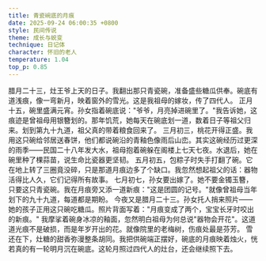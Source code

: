 ```yaml
---
title: 青瓷碗底的月痕
date: 2025-09-24 06:00:35 +0800
style: 民间传说
theme: 成长与蜕变
technique: 日记体
character: 怀旧的老人
temperature: 1.04
top_p: 0.85
---
```


腊月二十三，灶王爷上天的日子。我翻出那只青瓷碗，准备盛些糖瓜供奉。碗底有道浅痕，像一弯新月，映着窗外的雪光。这是我祖母的嫁妆，传了四代人。
正月十五，碗里盛满元宵。孙女指着碗底说："爷爷，月亮掉进碗里了。"我告诉她，这痕迹是曾祖母用银簪划的。那年饥荒，她每天在碗底划一道，数着日子等祖父归来。划到第九十九道，祖父真的带着粮食回来了。
三月初三，桃花开得正盛。我用这只碗给邻居送春饼，他们都说碗沿的青釉色像雨后山峦。其实这碗经历过更深的雨季——民国二十八年发大水，祖母抱着碗躲在阁楼上七天七夜。水退后，她在碗里种了棵蒜苗，说生命比瓷器更坚韧。
五月初五，包粽子时失手打翻了碗。它在地上转了三圈竟没碎，只是那道月痕边多了个缺口。我忽然想起祖父的话：器物活得比人久，它们记得所有故事。
七月初七，孙女要出嫁了。她不要金镯玉簪，只要这只青瓷碗。我在月痕旁又添一道新痕："这是团圆的记号。"就像曾祖母当年划下的九十九道，每道都是期盼。
今夜又是腊月二十三。孙女托人捎来照片——她的孩子正用这只碗吃糖瓜。照片背面写着："月痕变成了两个，宝宝长牙时咬出的新痕。"
我摩挲着碗身冰凉的釉面，忽然明白祖母为何总说"器物会开花"。这道道光痕不是破损，而是年岁开出的花。就像院里的老梅树，伤痕处最是芬芳。
雪还在下，灶糖的甜香弥漫整条胡同。我把供碗端正摆好，碗底的月痕映着烛火，恍若真的有一轮明月沉在碗底。这轮月照过四代人的灶台，还会继续照下去。
